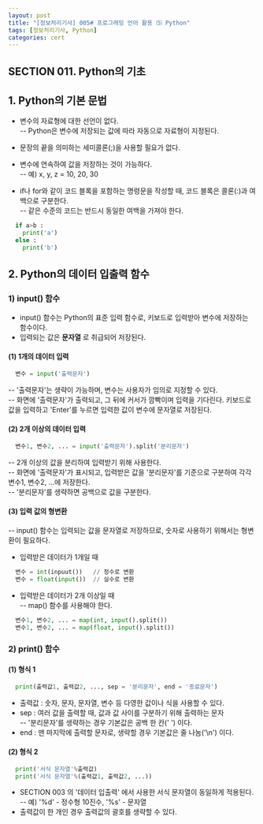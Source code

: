 ```yaml
---
layout: post
title: "[정보처리기사] 005# 프로그래밍 언어 활용 ⑸ Python"
tags: [정보처리기사, Python]
categories: cert
---
```



## SECTION 011. Python의 기초  

## 1. Python의 기본 문법  

- 변수의 자료형에 대한 선언이 없다.  
-- Python은 변수에 저장되는 값에 따라 자동으로 자료형이 지정된다.  

- 문장의 끝을 의미하는 세미콜론(;)을 사용할 필요가 없다.  

- 변수에 연속하여 값을 저장하는 것이 가능하다.  
-- 예) x, y, z = 10, 20, 30  

- if나 for와 같이 코드 블록을 포함하는 명령문을 작성할 때, 코드 블록은 콜론(:)과 여백으로 구분한다.  
-- 같은 수준의 코드는 반드시 동일한 여백을 가져야 한다.  

```python
  if a>b :
    print('a')
  else :
    print('b')
```


## 2. Python의 데이터 입출력 함수  

### 1) input() 함수  

- input() 함수는 Python의 표준 입력 함수로, 키보드로 입력받아 변수에 저장하는 함수이다.  
- 입력되는 값은 **문자열** 로 취급되어 저장된다.  

#### (1) 1개의 데이터 입력  

```python
  변수 = input('출력문자')
```

-- '출력문자'는 생략이 가능하며, 변수는 사용자가 임의로 지정할 수 있다.  
-- 화면에 '출력문자'가 출력되고, 그 뒤에 커서가 깜빡이며 입력을 기다린다. 키보드로 값을 입력하고 'Enter'를 누르면 입력한 값이 변수에 문자열로 저장된다.  

#### (2) 2개 이상의 데이터 입력  

```python
  변수1, 변수2, ... = input('출력문자').split('분리문자')
```

-- 2개 이상의 값을 분리하여 입력받기 위해 사용한다.  
-- 화면에 '출력문자'가 표시되고, 입력받은 값을 '분리문자'를 기준으로 구분하여 각각 변수1, 변수2, ...에 저장한다.  
-- '분리문자'를 생략하면 공백으로 값을 구분한다.  

#### (3) 입력 값의 형변환  

-- input() 함수는 입력되는 값을 문자열로 저장하므로, 숫자로 사용하기 위해서는 형변환이 필요하다.  

- 입력받은 데이터가 1개일 때  

```python
  변수 = int(inpuut())   // 정수로 변환
  변수 = float(input())  // 실수로 변환
```
- 입력받은 데이터가 2개 이상일 때  
-- map() 함수를 사용해야 한다.  

```python
  변수1, 변수2, ... = map(int, input().split())
  변수1, 변수2, ... = map(float, input().split())
```

### 2) print() 함수  

#### (1) 형식 1  

```python
  print(출력값1, 출력값2, ..., sep = '분리문자', end = '종료문자')
```

- 출력값 : 숫자, 문자, 문자열, 변수 등 다영한 값이나 식을 사용할 수 있다.  
- sep : 여러 값을 출력할 때, 값과 값 사이를 구분하기 위해 출력하는 문자  
-- '분리문자'를 생략하는 경우 기본값은 공백 한 칸(' ') 이다.  
- end : 맨 마지막에 출력할 문자로, 생략할 경우 기본값은 줄 나눔('\n') 이다.  

#### (2) 형식 2  

```python
  print('서식 문자열'%출력값)
  print('서식 문자열'%(출력값1, 출력값2, ...))
```

- SECTION 003 의 '데이터 입출력' 에서 사용한 서식 문자열이 동일하게 적용된다.  
-- 예) '%d' - 정수형 10진수, '%s' - 문자열  
- 출력값이 한 개인 경우 출력값의 괄호를 생략할 수 있다.  
